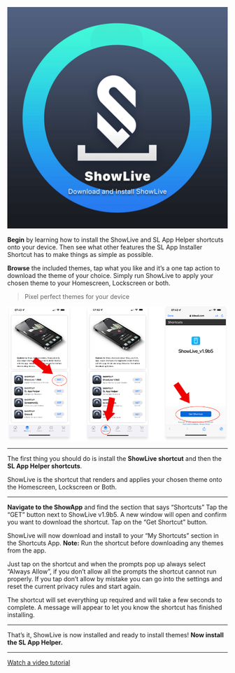 ﻿![enter image description here](https://github.com/duke4e/showData/raw/main/howTo/images/page1/page1_header.jpg)

**Begin** by learning how to install the ShowLive and SL App Helper shortcuts onto your device. Then see what other features the SL App Installer Shortcut has to make things as simple as possible.

**Browse** the included themes, tap what you like and it’s a one tap action to download the theme of your choice. Simply run ShowLive to apply your chosen theme to your Homescreen, Lockscreen or both.

> Pixel perfect themes for your device

![enter image description here](https://github.com/duke4e/showData/raw/main/howTo/images/page1/page1_ss.png)

---


The first thing you should do is install the **ShowLive shortcut** and then the **SL App Helper shortcuts**.

ShowLive is the shortcut that renders and applies your chosen theme onto the Homescreen, Lockscreen or Both.

---


**Navigate to the ShowApp** and find the section that says “Shortcuts” Tap the “GET” button next to ShowLive v1.9b5. A new window will open and confirm you want to download the shortcut. Tap on the “Get Shortcut” button.

ShowLive will now download and install to your “My Shortcuts” section in the Shortcuts App. **Note:** Run the shortcut before downloading any themes from the app.

Just tap on the shortcut and when the prompts pop up always select “Always Allow”, if you don’t allow all the prompts the shortcut cannot run properly. If you tap don’t allow by mistake you can go into the settings and reset the current privacy rules and start again.

The shortcut will set everything up required and will take a few seconds to complete. A message will appear to let you know the shortcut has finished installing.

---


That’s it, ShowLive is now installed and ready to install themes! **Now install the SL App Helper.**

---


[Watch a video tutorial](https://www.youtube.com/)